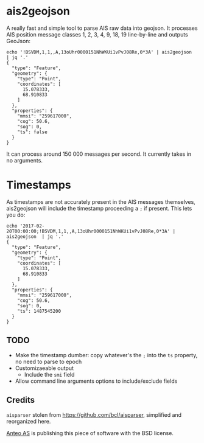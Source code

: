 # ais2geojson

A really fast and simple tool to parse AIS raw data into geojson. It processes AIS position message classes 1, 2, 3, 4, 9, 18, 19 line-by-line and outputs GeoJson:

```
echo '!BSVDM,1,1,,A,13oUhr0000151NhWKUi1vPvJ08Re,0*3A' | ais2geojson  | jq '.'
{
  "type": "Feature",
  "geometry": {
    "type": "Point",
    "coordinates": [
      15.078333,
      68.910833
    ]
  },
  "properties": {
    "mmsi": "259617000",
    "cog": 50.6,
    "sog": 0,
    "ts": false
  }
}
```

It can process around 150 000 messages per second. It currently takes in no arguments.

# Timestamps

As timestamps are not accurately present in the AIS messages themselves, ais2geojson will include the timestamp proceeding a `;` if present. This lets you do:

```
echo '2017-02-20T00:00:00;!BSVDM,1,1,,A,13oUhr0000151NhWKUi1vPvJ08Re,0*3A' | ais2geojson  | jq '.'
{
  "type": "Feature",
  "geometry": {
    "type": "Point",
    "coordinates": [
      15.078333,
      68.910833
    ]
  },
  "properties": {
    "mmsi": "259617000",
    "cog": 50.6,
    "sog": 0,
    "ts": 1487545200
  }
}
```

## TODO

- Make the timestamp dumber: copy whatever's the `;` into the `ts` property, no need to parse to epoch
- Customizaeable output
  - Include the `smi` field
- Allow command line arguments options to include/exclude fields

## Credits

`aisparser` stolen from https://github.com/bcl/aisparser, simplified
and reorganized here.

[Anteo AS](http://anteo.no/) is publishing this piece of software with the BSD license.
